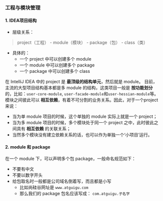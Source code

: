 ### 工程与模块管理

#### 1. IDEA项目结构

* 层级关系：
> project（工程） - module（模块） - package（包） - class（类）

* 具体的：
  * 一个 project 中可以创建多个 module
  * 一个 module 中可以创建多个 package
  * 一个 package 中可以创建多个 class

在 IntelliJ IDEA 中的 project 是 **最顶级的结构单元**，然后就是 module。
目前，主流的大型项目结构基本都是多 module 的结构，这类项目一般是 **按功能划分** 的，比如：`user-core-module`, `user-facade-module`和`user-hessian-module`等。
模块之间彼此可以 **相互依赖**，有着不可分割的业务关系。因此，对于一个project来说：
* 当为单 module 项目的时候，这个单独的 module 实际上就是一个 project；
* 当为多 module 项目的时候，多个模块处于同一个 project 之中，此时彼此之间具有 **相互依赖** 的关联关系；
* 当然多个模块没有建立依赖关系的话，也可以作为单独一个‘小项目’运行。

#### 2. module 和 package

在一个 module 下，可以声明多个包 package，一般命名规范如下：
* 不要有中文
* 不要以数字开头
* 给包取名时一般都是公司域名倒着写，而且都是小写
  * 比如尚硅谷网址是 `www.atguigu.com`
  * 那么我们的 package 包名应该写成： `com.atguigu.子名字`
